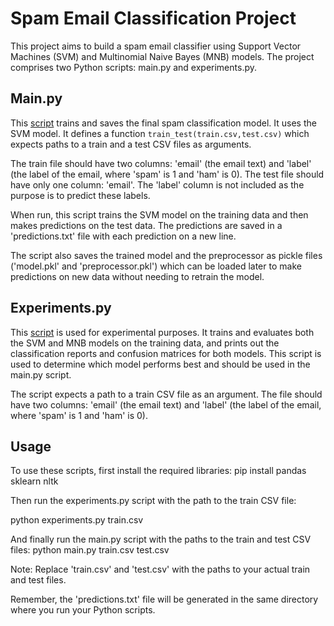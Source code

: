 # Spam Email Classification Project

This project aims to build a spam email classifier using Support Vector Machines (SVM) and Multinomial Naive Bayes (MNB) models. The project comprises two Python scripts: main.py and experiments.py. 

## Main.py
This [script](https://github.com/antoniskaraolis/Spam-Classification---Machine-Learning/blob/main/main.py) trains and saves the final spam classification model. It uses the SVM model. It defines a function `train_test(train.csv,test.csv)` which expects paths to a train and a test CSV files as arguments. 

The train file should have two columns: 'email' (the email text) and 'label' (the label of the email, where 'spam' is 1 and 'ham' is 0). The test file should have only one column: 'email'. The 'label' column is not included as the purpose is to predict these labels.

When run, this script trains the SVM model on the training data and then makes predictions on the test data. The predictions are saved in a 'predictions.txt' file with each prediction on a new line.

The script also saves the trained model and the preprocessor as pickle files ('model.pkl' and 'preprocessor.pkl') which can be loaded later to make predictions on new data without needing to retrain the model.

## Experiments.py
This [script](https://github.com/antoniskaraolis/Spam-Classification---Machine-Learning/blob/main/experiments.py) is used for experimental purposes. It trains and evaluates both the SVM and MNB models on the training data, and prints out the classification reports and confusion matrices for both models. This script is used to determine which model performs best and should be used in the main.py script.

The script expects a path to a train CSV file as an argument. The file should have two columns: 'email' (the email text) and 'label' (the label of the email, where 'spam' is 1 and 'ham' is 0).

## Usage

To use these scripts, first install the required libraries:
pip install pandas sklearn nltk


Then run the experiments.py script with the path to the train CSV file:

python experiments.py train.csv


And finally run the main.py script with the paths to the train and test CSV files:
python main.py train.csv test.csv



Note: Replace 'train.csv' and 'test.csv' with the paths to your actual train and test files.

Remember, the 'predictions.txt' file will be generated in the same directory where you run your Python scripts.


